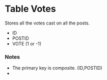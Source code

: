 # Table Votes

Stores all the votes cast on all the posts.

* ID
* POSTID
* VOTE (1 or -1)


### Notes

* The primary key is composite. (ID,POSTID)
* 